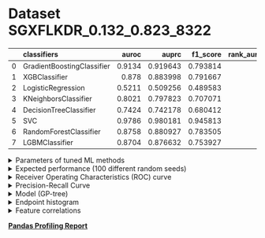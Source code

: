 # Dataset SGXFLKDR_0.132_0.823_8322

|    | classifiers                |   auroc |    auprc |   f1_score |   rank_auroc |   rank_auprc |   rank_f1 |
|---:|:---------------------------|--------:|---------:|-----------:|-------------:|-------------:|----------:|
|  0 | GradientBoostingClassifier |  0.9134 | 0.919643 |   0.793814 |            2 |            2 |         2 |
|  1 | XGBClassifier              |  0.878  | 0.883998 |   0.791667 |            3 |            3 |         3 |
|  2 | LogisticRegression         |  0.5211 | 0.509256 |   0.489583 |            8 |            8 |         8 |
|  3 | KNeighborsClassifier       |  0.8021 | 0.797823 |   0.707071 |            6 |            6 |         6 |
|  4 | DecisionTreeClassifier     |  0.7424 | 0.742178 |   0.680412 |            7 |            7 |         7 |
|  5 | SVC                        |  0.9786 | 0.980181 |   0.945813 |            1 |            1 |         1 |
|  6 | RandomForestClassifier     |  0.8758 | 0.880927 |   0.783505 |            4 |            4 |         4 |
|  7 | LGBMClassifier             |  0.8704 | 0.876632 |   0.753927 |            5 |            5 |         5 |


<details>
<summary>Parameters of tuned ML methods</summary>


```
GradientBoostingClassifier(ccp_alpha=0.0, criterion='friedman_mse', init=None,
                           learning_rate=0.49827452742718953, loss='deviance',
                           max_depth=9, max_features=None, max_leaf_nodes=None,
                           min_impurity_decrease=0.0, min_impurity_split=None,
                           min_samples_leaf=1, min_samples_split=2,
                           min_weight_fraction_leaf=0.0, n_estimators=100,
                           n_iter_no_change=14, presort='deprecated',
                           random_state=8322, subsample=1.0, tol=1e-07,
                           validation_fraction=0.05, verbose=0,
                           warm_start=False)
XGBClassifier(alpha=0.0036211023202279524, base_score=0.5, booster='dart',
              colsample_bylevel=1, colsample_bynode=1, colsample_bytree=1,
              eta=0.31445127262491906, eval_metric='logloss', gamma=0.1,
              gpu_id=-1, importance_type='gain', interaction_constraints=None,
              learning_rate=0.314451277, max_delta_step=0, max_depth=8,
              min_child_weight=1, missing=nan, monotone_constraints=None,
              n_estimators=66, n_jobs=0, num_parallel_tree=1,
              objective='binary:logistic', random_state=8322,
              reg_alpha=0.00362110231, reg_lambda=0.01176782245332927,
              scale_pos_weight=1, subsample=1, tree_method=None,
              validate_parameters=False, verbosity=None)
LogisticRegression(C=0.00031539423361280275, class_weight=None, dual=False,
                   fit_intercept=True, intercept_scaling=1, l1_ratio=None,
                   max_iter=100, multi_class='auto', n_jobs=None, penalty='l2',
                   random_state=8322, solver='sag', tol=0.0001, verbose=0,
                   warm_start=False)
KNeighborsClassifier(algorithm='auto', leaf_size=30, metric='minkowski',
                     metric_params=None, n_jobs=None, n_neighbors=87, p=4,
                     weights='distance')
DecisionTreeClassifier(ccp_alpha=0.0, class_weight=None, criterion='entropy',
                       max_depth=10, max_features=None, max_leaf_nodes=None,
                       min_impurity_decrease=0.0, min_impurity_split=None,
                       min_samples_leaf=9, min_samples_split=6,
                       min_weight_fraction_leaf=0.0, presort='deprecated',
                       random_state=8322, splitter='best')
SVC(C=244.03571585185682, break_ties=False, cache_size=200,
    class_weight='balanced', coef0=1.3, decision_function_shape='ovr', degree=2,
    gamma='scale', kernel='poly', max_iter=-1, probability=True,
    random_state=8322, shrinking=True, tol=0.0007923255497112999,
    verbose=False)
RandomForestClassifier(bootstrap=True, ccp_alpha=0.0, class_weight=None,
                       criterion='entropy', max_depth=10, max_features=None,
                       max_leaf_nodes=None, max_samples=None,
                       min_impurity_decrease=0.0, min_impurity_split=None,
                       min_samples_leaf=1, min_samples_split=7,
                       min_weight_fraction_leaf=0.0, n_estimators=85,
                       n_jobs=None, oob_score=False, random_state=8322,
                       verbose=0, warm_start=False)
LGBMClassifier(boosting_type='gbdt', class_weight=None, colsample_bytree=1.0,
               importance_type='split', learning_rate=0.1, max_depth=10,
               metric='binary_logloss', min_child_samples=20,
               min_child_weight=0.001, min_split_gain=0.0, n_estimators=87,
               n_jobs=-1, num_leaves=176, objective='binary', random_state=8322,
               reg_alpha=0.0, reg_lambda=0.0, silent=True, subsample=1.0,
               subsample_for_bin=200000, subsample_freq=0)
```

</details>

<details>
<summary>Expected performance (100 different random seeds)</summary>
<img src='SGXFLKDR_0.132_0.823_8322-box.svg' width=40% />
</details>

<details>
<summary>Receiver Operating Characteristics (ROC) curve</summary>
<img src='SGXFLKDR_0.132_0.823_8322-roc.svg' width=40% />
</details>

<details>
<summary>Precision-Recall Curve</summary>
<img src='SGXFLKDR_0.132_0.823_8322-prc.svg' width=40% />
</details>

<details>
<summary>Model (GP-tree)</summary>
<img src='SGXFLKDR_0.132_0.823_8322-model.svg' height=10% />
</details>

<details>
<summary>Endpoint histogram</summary>
<img src='SGXFLKDR_0.132_0.823_8322-endpoint.svg' width=40% />
</details>

<details>
<summary>Feature correlations</summary>
<img src='SGXFLKDR_0.132_0.823_8322-corr.svg' width=40% />
</details>

[**Pandas Profiling Report**](https://epistasislab.github.io/digen/profile/SGXFLKDR_0.132_0.823_8322.html)
